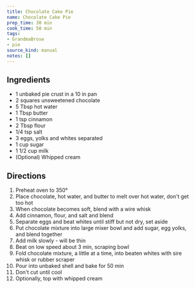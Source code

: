 ```yaml
---
title: Chocolate Cake Pie
name: Chocolate Cake Pie
prep_time: 30 min
cook_time: 50 min
tags:
- GrandmaBrose
- pie
source_kind: manual
notes: []
---
```


## Ingredients
- 1 unbaked pie crust in a 10 in pan
- 2 squares unsweetened chocolate
- 5 Tbsp hot water
- 1 Tbsp butter
- 1 tsp cinnamon
- 2 Tbsp flour
- 1/4 tsp salt
- 3 eggs, yolks and whites separated
- 1 cup sugar
- 1 1/2 cup milk
- (Optional) Whipped cream


## Directions
1. Preheat oven to 350°
2. Place chocolate, hot water, and butter to melt over hot water, don't get too hot
3. When chocolate becomes soft, blend with a wire whisk
4. Add cinnamon, flour, and salt and blend
5. Separate eggs and beat whites until stiff but not dry, set aside
6. Put chocolate mixture into large mixer bowl and add sugar, egg yolks, and blend together
7. Add milk slowly - will be thin
8. Beat on low speed about 3 min, scraping bowl
9. Fold chocolate mixture, a little at a time, into beaten whites with sire whisk or rubber scraper
10. Pour into unbaked shell and bake for 50 min
11. Don't cut until cool
12. Optionally, top with whipped cream
